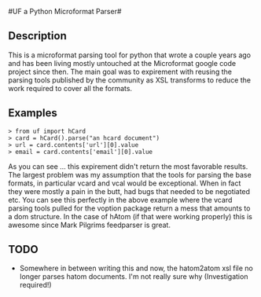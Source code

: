 #UF a Python Microformat Parser#

## Description ##

This is a microformat parsing tool for python that wrote a couple years ago and has been living mostly untouched at the Microformat google code project since then. The main goal was to expirement with reusing the parsing tools published by the community as XSL transforms to reduce the work required to cover all the formats.

## Examples ##

    > from uf import hCard
    > card = hCard().parse("an hcard document")
    > url = card.contents['url'][0].value
    > email = card.contents['email'][0].value

As you can see ... this expirement didn't return the most favorable results. The largest problem was my assumption that the tools for parsing the base formats, in particular vcard and vcal would be exceptional. When in fact they were mostly a pain in the butt, had bugs that needed to be negotiated etc. You can see this perfectly in the above example where the vcard parsing tools pulled for the voption package return a mess that amounts to a dom structure. In the case of hAtom (if that were working properly) this is awesome since Mark Pilgrims feedparser is great.

## TODO ##

* Somewhere in between writing this and now, the hatom2atom xsl file no longer parses hatom documents. I'm not really sure why (Investigation required!)
